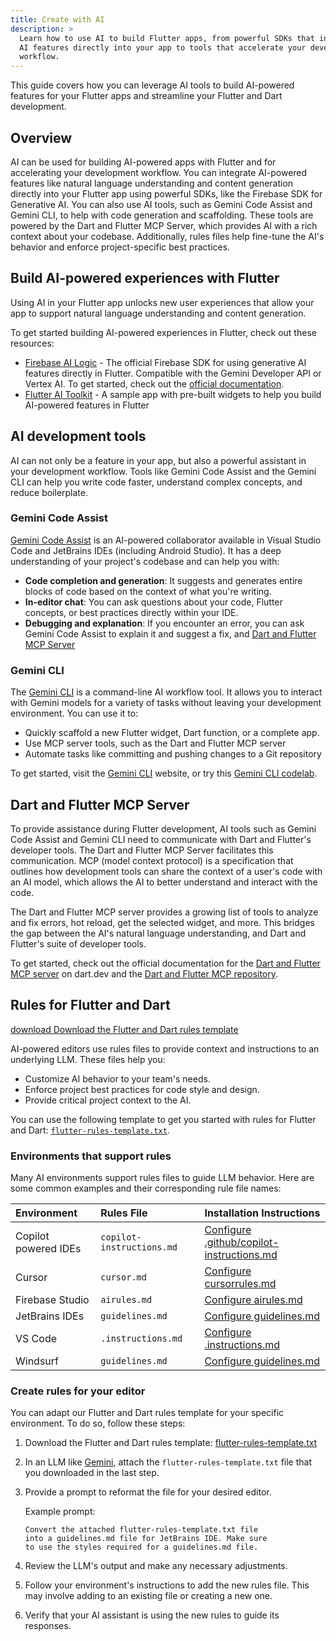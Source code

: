 ```yaml
---
title: Create with AI
description: >
  Learn how to use AI to build Flutter apps, from powerful SDKs that integrate
  AI features directly into your app to tools that accelerate your development
  workflow.
---
```


This guide covers how you can leverage AI tools to build AI-powered features for
your Flutter apps and streamline your Flutter and Dart development.

## Overview

AI can be used for building AI-powered apps with Flutter and
for accelerating your development workflow. You can
integrate AI-powered features like
natural language understanding and content generation
directly into your Flutter app using powerful SDKs,
like the Firebase SDK for Generative AI. You can also use
AI tools, such as Gemini Code Assist and Gemini CLI, to help
with code generation and scaffolding. These tools are
powered by the Dart and Flutter MCP Server, which provides
AI with a rich context about your codebase. Additionally,
rules files help fine-tune the AI's behavior and enforce
project-specific best practices.

## Build AI-powered experiences with Flutter

Using AI in your Flutter app unlocks new user experiences that allow your app
to support natural language understanding and content generation. 

To get started building AI-powered experiences in Flutter, check out these 
resources:

* [Firebase AI Logic][] - The official Firebase SDK for using generative AI
  features directly in Flutter. Compatible with the Gemini Developer API or
  Vertex AI. To get started, check out the
  [official documentation][firebase-ai-logic-docs].
* [Flutter AI Toolkit][] - A sample app with pre-built widgets to help you build
  AI-powered features in Flutter

[Firebase AI Logic]: {{site.firebase}}/docs/ai-logic
[firebase-ai-logic-docs]: {{site.firebase}}/docs/ai-logic/get-started
[Flutter AI Toolkit]: {{site.url}}/ai-toolkit

## AI development tools

AI can not only be a feature in your app, but also a powerful assistant in your
development workflow. Tools like Gemini Code Assist and the Gemini CLI can help
you write code faster, understand complex concepts, and reduce boilerplate.

### Gemini Code Assist

[Gemini Code Assist][] is an AI-powered collaborator available in
Visual Studio Code and JetBrains IDEs (including Android Studio). It has a deep
understanding of your project's codebase and can help you with:

* **Code completion and generation**: It suggests and generates entire blocks of
  code based on the context of what you're writing.
* **In-editor chat**: You can ask questions about your code, Flutter concepts,
  or best practices directly within your IDE.
* **Debugging and explanation**: If you encounter an error, you can ask Gemini
  Code Assist to explain it and suggest a fix, and
  [Dart and Flutter MCP Server][dart-mcp-flutter-docs]

[Gemini Code Assist]: https://codeassist.google/

### Gemini CLI

The [Gemini CLI][] is a command-line AI workflow tool. It allows you to interact
with Gemini models for a variety of tasks without leaving your development
environment. You can use it to:

* Quickly scaffold a new Flutter widget, Dart function, or a complete app.
* Use MCP server tools, such as the Dart and Flutter MCP server
* Automate tasks like committing and pushing changes to a Git repository

To get started, visit the [Gemini CLI][] website, or try this
[Gemini CLI codelab][].

[Gemini CLI]: {{site.github}}/google-gemini/gemini-cli
[Gemini CLI codelab]: https://codelabs.developers.google.com/gemini-cli-hands-on

## Dart and Flutter MCP Server

To provide assistance during Flutter development, AI tools such as
Gemini Code Assist and Gemini CLI need to communicate with Dart
and Flutter's developer tools. The Dart and
Flutter MCP Server facilitates this communication.
MCP (model context protocol) is a specification that
outlines how development tools can share the context of a user's code
with an AI model, which allows the AI to better understand and interact
with the code.

The Dart and Flutter MCP server provides a growing list of tools to analyze
and fix errors, hot reload, get the selected widget, and more. This bridges
the gap between the AI's natural language understanding, and
Dart and Flutter's suite of developer tools.

To get started, check out the official documentation for the
[Dart and Flutter MCP server][dart-mcp-dart-docs]
on dart.dev and the [Dart and Flutter MCP repository][dart-mcp-github].

[dart-mcp-dart-docs]: {{site.dart-site}}/tools/mcp-server
[dart-mcp-github]: {{site.github}}/dart-lang/ai/tree/main/pkgs/dart_mcp_server
[dart-mcp-flutter-docs]: #dart-and-flutter-mcp-server

## Rules for Flutter and Dart

<a class="filled-button" style="margin-bottom: 0.5rem;" href="/assets/files/flutter-rules-template.txt" download>
  <span aria-hidden="true" class="material-symbols" translate="no">download</span>
  <span>Download the Flutter and Dart rules template</span>
</a>

AI-powered editors use rules files to provide context and
instructions to an underlying LLM. These files help you:

*   Customize AI behavior to your team's needs.
*   Enforce project best practices for code style and
    design.
*   Provide critical project context to the AI.

You can use the following template to get you
started with rules for Flutter and Dart:
<a href="/assets/files/flutter-rules-template.txt" download>`flutter-rules-template.txt`</a>.

### Environments that support rules

Many AI environments support rules files to guide
LLM behavior. Here are some common examples and their
corresponding rule file names:

| Environment | Rules File | Installation Instructions |
| :--- | :--- | :--- |
| Copilot powered IDEs | `copilot-instructions.md` | [Configure .github/copilot-instructions.md][] |
| Cursor | `cursor.md` | [Configure cursorrules.md][] |
| Firebase Studio | `airules.md` | [Configure airules.md][] |
| JetBrains IDEs | `guidelines.md` | [Configure guidelines.md][] |
| VS Code | `.instructions.md` | [Configure .instructions.md][] |
| Windsurf | `guidelines.md` | [Configure guidelines.md][] |

[Configure airules.md]: https://firebase.google.com/docs/studio/set-up-gemini#custom-instructions
[Configure .github/copilot-instructions.md]: https://code.visualstudio.com/docs/copilot/copilot-customization#_custom-instructions
[Configure cursorrules.md]: https://docs.cursor.com/en/context/rules
[Configure guidelines.md]: https://www.jetbrains.com/help/junie/customize-guidelines.html
[Configure .instructions.md]: https://code.visualstudio.com/docs/copilot/copilot-customization#_custom-instructions
[Configure guidelines.md]: https://docs.windsurf.com/windsurf/cascade/memories#rules

### Create rules for your editor

You can adapt our Flutter and Dart rules template for your
specific environment. To do so, follow these steps:

1.  Download the Flutter and Dart rules template:
    <a href="/assets/files/flutter-rules-template.txt" download>flutter-rules-template.txt</a>

1.  In an LLM like [Gemini][], attach the
    `flutter-rules-template.txt` file that you downloaded in
    the last step.
    
1.  Provide a prompt to reformat the file for your desired
    editor.

    Example prompt:

    ```text
    Convert the attached flutter-rules-template.txt file
    into a guidelines.md file for JetBrains IDE. Make sure
    to use the styles required for a guidelines.md file.
    ```

1.  Review the LLM's output and make any necessary
    adjustments.

1.  Follow your environment's instructions to add the new
    rules file. This may involve adding to an existing file
    or creating a new one.

1.  Verify that your AI assistant is using the new rules to
    guide its responses.

[Gemini]: https://gemini.google.com/
